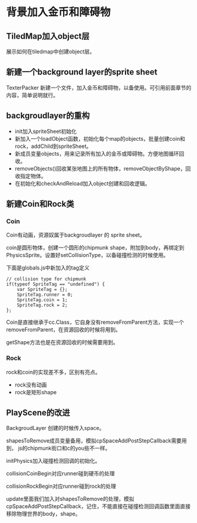 # 背景加入金币和障碍物

## TiledMap加入object层

展示如何在tiledmap中创建object层。

## 新建一个background layer的sprite sheet

TexterPacker 新建一个文件，加入金币和障碍物，以备使用。可引用前面章节的内容，简单说明就行。

## backgroudlayer的重构

* init加入spriteSheet初始化
* 新加入一个loadObject函数，初始化每个map的objects，批量创建coin和rock，addChild到spriteSheet。
* 新成员变量objects，用来记录所有加入的金币或障碍物。方便地图循环回收。
* removeObjects()回收某张地图上的所有物体，removeObjectByShape，回收指定物体。
* 在初始化和checkAndReload加入object创建和回收逻辑。

## 新建Coin和Rock类

### Coin

Coin有动画，资源奴属于backgroudlayer 的 sprite sheet。

coin是圆形物体，创建一个圆形的chipmunk shape，附加到body，再绑定到PhysicsSprite。设置好setCollisionType，以备碰撞检测的时候使用。

下面是globals.js中新加入的tag定义

```
// collision type for chipmunkif(typeof SpriteTag == "undefined") {    var SpriteTag = {};    SpriteTag.runner = 0;    SpriteTag.coin = 1;    SpriteTag.rock = 2;};
```

Coin是直接继承于cc.Class，它自身没有removeFromParent方法，实现一个removeFromParent，在资源回收的时候将用到。

getShape方法也是在资源回收的时候需要用到。

### Rock

rock和coin的实现差不多，区别有亮点。

* rock没有动画
* rock是矩形shape

## PlayScene的改进

BackgroudLayer 创建的时候传入space。

shapesToRemove成员变量备用，模拟cpSpaceAddPostStepCallback需要用到， js的chipmunk街口和c的you些不一样。

initPhysics加入碰撞检测回调的初始化。

collisionCoinBegin对应runner碰到硬币的处理

collisionRockBegin对应runner碰到rock的处理

update里面我们加入对shapesToRemove的处理，模拟cpSpaceAddPostStepCallback，记住，不能直接在碰撞检测回调函数里面直接移除物理世界的body，shape。
